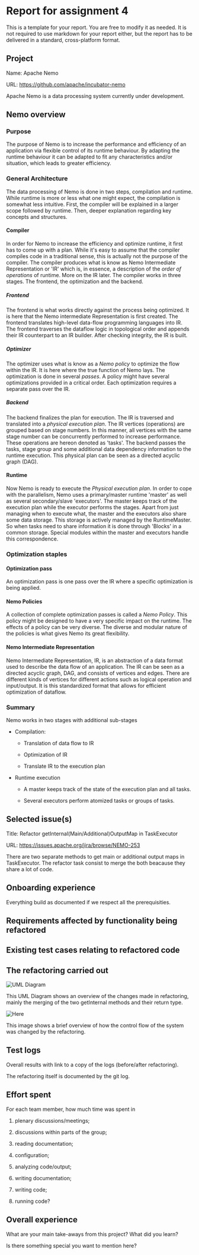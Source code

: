 # Report for assignment 4

This is a template for your report. You are free to modify it as needed.
It is not required to use markdown for your report either, but the report
has to be delivered in a standard, cross-platform format.

## Project

Name: Apache Nemo

URL: https://github.com/apache/incubator-nemo

Apache Nemo is a data processing system currently under development.
## Nemo overview
### Purpose
The purpose of Nemo is to increase the performance and efficiency of an application via flexible control of its runtime behaviour. By adapting the runtime behaviour it can be adapted to fit any characteristics and/or situation, which leads to greater efficiency.

### General Architecture
The data processing of Nemo is done in two steps, compilation and runtime. While runtime is more or less what one might expect, the compilation is somewhat less intuitive. First, the compiler will be explained in a larger scope followed by runtime. Then, deeper explanation regarding key concepts and structures.

#### Compiler
In order for Nemo to increase the efficiency and optimize runtime, it first has to come up with a plan. While it's easy to assume that the compiler compiles code in a traditional sense, this is actually not the purpose of the compiler.
The compiler produces what is know as Nemo Intermediate Representation or 'IR' which is, in essence, a description of the *order of operations* of runtime. More on the IR later.
The compiler works in three stages. The frontend, the optimization and the backend.

##### Frontend
The frontend is what works directly against the process being optimized. It is here that the Nemo intermediate Representation is first created. The frontend translates high-level data-flow programming languages into IR. The frontend traverses the dataflow logic in topological order and appends their IR counterpart to an IR builder. After checking integrity, the IR is built.

##### Optimizer
The optimizer uses what is know as a _Nemo policy_ to optimize the flow within the IR. It is here where the true function of Nemo lays. The optimization is done in several _passes_. A policy might have several optimizations provided in a critical order. Each optimization requires a separate pass over the IR.

##### Backend
The backend finalizes the plan for execution. The IR is traversed and translated into a _physical execution plan_. The IR vertices (operations) are grouped based on stage numbers. In this manner, all vertices with the same stage number can be concurrently performed to increase performance. These operations are hereon denoted as 'tasks'. The backend passes the tasks, stage group and some additional data dependency information to the runtime execution. This physical plan can be seen as a directed acyclic graph (DAG).

#### Runtime
Now Nemo is ready to execute the _Physical execution plan_. In order to cope with the parallelism, Nemo uses a primary/master runtime 'master' as well as several secondary/slave 'executors'.
The master keeps track of the execution plan while the executor performs the stages. Apart from just managing when to execute what, the master and the executors also share some data storage. This storage is actively managed by the RuntimeMaster. So when tasks need to share information it is done through 'Blocks' in a common storage. Special modules within the master and executors handle this correspondence.

### Optimization staples

#### Optimization pass
An optimization pass is one pass over the IR where a specific optimization is being applied.

#### Nemo Policies
A collection of complete optimization passes is called a _Nemo Policy_. This policy might be designed to have a very specific impact on the runtime. The effects of a policy can be very diverse. The diverse and modular nature of the policies is what gives Nemo its great flexibility.

#### Nemo Intermediate Representation
Nemo Intermediate Representation, IR, is an abstraction of a data format used to describe the data flow of an application. The IR can be seen as a directed acyclic graph, DAG, and consists of vertices and edges. There are different kinds of vertices for different actions such as logical operation and input/output. It is this standardized format that allows for efficient optimization of dataflow.

### Summary
Nemo works in two stages with additional sub-stages
- Compilation:

    - Translation of data flow to IR

    - Optimization of IR

    - Translate IR to the execution plan

- Runtime execution

    - A master keeps track of the state of the execution plan and all tasks.

    - Several executors perform atomized tasks or groups of tasks.


## Selected issue(s)

Title: Refactor getInternal(Main/Additional)OutputMap in TaskExecutor

URL: https://issues.apache.org/jira/browse/NEMO-253

There are two separate methods to get main or additional output maps in TaskExecutor. The refactor task consist to merge the both beacause they share a lot of code.

## Onboarding experience

Everything build as documented if we respect all the prerequisities.


## Requirements affected by functionality being refactored

## Existing test cases relating to refactored code

## The refactoring carried out

![UML Diagram](UML_Diagram.png)

This UML Diagram shows an overview of the changes made in refactoring, mainly the merging of the two getInternal methods and their return type.

![Here](Control_Flow.png)

This image shows a brief overview of how the control flow of the system was changed by the refactoring.

## Test logs

Overall results with link to a copy of the logs (before/after refactoring).

The refactoring itself is documented by the git log.

## Effort spent

For each team member, how much time was spent in

1. plenary discussions/meetings;

2. discussions within parts of the group;

3. reading documentation;

4. configuration;

5. analyzing code/output;

6. writing documentation;

7. writing code;

8. running code?

## Overall experience

What are your main take-aways from this project? What did you learn?

Is there something special you want to mention here?
